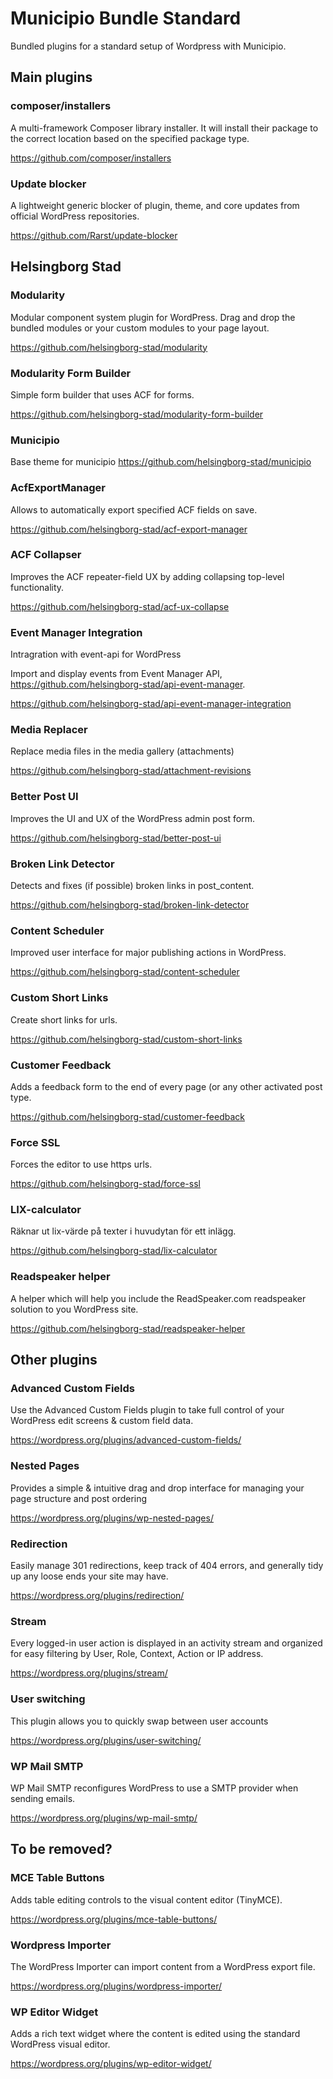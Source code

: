 # Municipio Bundle Standard

Bundled plugins for a standard setup of Wordpress with Municipio.

## Main plugins

### composer/installers
A multi-framework Composer library installer.  It will install their package to the correct location based on the specified package type.

https://github.com/composer/installers

### Update blocker
A lightweight generic blocker of plugin, theme, and core updates from official WordPress repositories.

https://github.com/Rarst/update-blocker

## Helsingborg Stad

### Modularity
Modular component system plugin for WordPress. Drag and drop the bundled modules or your custom modules to your page layout.

https://github.com/helsingborg-stad/modularity

### Modularity Form Builder
Simple form builder that uses ACF for forms.

https://github.com/helsingborg-stad/modularity-form-builder

### Municipio
Base theme for municipio
https://github.com/helsingborg-stad/municipio

### AcfExportManager
Allows to automatically export specified ACF fields on save.

https://github.com/helsingborg-stad/acf-export-manager

### ACF Collapser
Improves the ACF repeater-field UX by adding collapsing top-level functionality.

https://github.com/helsingborg-stad/acf-ux-collapse

### Event Manager Integration
Intragration with event-api for WordPress

Import and display events from Event Manager API, https://github.com/helsingborg-stad/api-event-manager.

https://github.com/helsingborg-stad/api-event-manager-integration

### Media Replacer
Replace media files in the media gallery (attachments)

https://github.com/helsingborg-stad/attachment-revisions

### Better Post UI
Improves the UI and UX of the WordPress admin post form.

https://github.com/helsingborg-stad/better-post-ui

### Broken Link Detector
Detects and fixes (if possible) broken links in post_content.

https://github.com/helsingborg-stad/broken-link-detector

### Content Scheduler
Improved user interface for major publishing actions in WordPress.

https://github.com/helsingborg-stad/content-scheduler

### Custom Short Links
Create short links for urls.

https://github.com/helsingborg-stad/custom-short-links

### Customer Feedback
Adds a feedback form to the end of every page (or any other activated post type.

https://github.com/helsingborg-stad/customer-feedback

### Force SSL
Forces the editor to use https urls.

https://github.com/helsingborg-stad/force-ssl

### LIX-calculator
Räknar ut lix-värde på texter i huvudytan för ett inlägg.

https://github.com/helsingborg-stad/lix-calculator

### Readspeaker helper
A helper which will help you include the ReadSpeaker.com readspeaker solution to you WordPress site.

https://github.com/helsingborg-stad/readspeaker-helper

## Other plugins

### Advanced Custom Fields
Use the Advanced Custom Fields plugin to take full control of your WordPress edit screens & custom field data.

https://wordpress.org/plugins/advanced-custom-fields/

### Nested Pages
Provides a simple & intuitive drag and drop interface for managing your page structure and post ordering

https://wordpress.org/plugins/wp-nested-pages/

### Redirection
Easily manage 301 redirections, keep track of 404 errors, and generally tidy up any loose ends your site may have.

https://wordpress.org/plugins/redirection/

### Stream
Every logged-in user action is displayed in an activity stream and organized for easy filtering by User, Role, Context, Action or IP address.

https://wordpress.org/plugins/stream/

### User switching
This plugin allows you to quickly swap between user accounts

https://wordpress.org/plugins/user-switching/

### WP Mail SMTP
WP Mail SMTP reconfigures WordPress to use a SMTP provider when sending emails.

https://wordpress.org/plugins/wp-mail-smtp/

## To be removed?

### MCE Table Buttons
Adds table editing controls to the visual content editor (TinyMCE).

https://wordpress.org/plugins/mce-table-buttons/

### Wordpress Importer
The WordPress Importer can import content from a WordPress export file.

https://wordpress.org/plugins/wordpress-importer/

### WP Editor Widget
Adds a rich text widget where the content is edited using the standard WordPress visual editor.

https://wordpress.org/plugins/wp-editor-widget/
